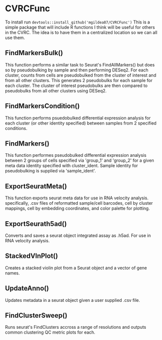 # CVRCFunc
To install run `devtools::install_github('mgildea87/CVRCFunc')`
This is a simple package that will include R functions I think will be useful for others in the CVRC. The idea is to have them in a centralized location so we can all use them.

## FindMarkersBulk()
This function performs a similar task to Seurat's FindAllMarkers() but does so by pseudobulking by sample and then performing DESeq2. For each cluster, counts from cells are pseudobulked from the cluster of interest and from all other clusters. This generates 2 pseudobulks for each sample for each cluster. The cluster of interest pseudobulks are then compared to pseudobulks from all other clusters using DESeq2.

## FindMarkersCondition()
This function performs psuedobulked differential expression analysis for each cluster (or other identity specified) between samples from 2 specified conditions.

## FindMarkers()
This function performes pseudobulked differential expression analysis between 2 groups of cells specified via 'group_1' and 'group_2' for a given meta data identity specified with cluster_ident. Sample identity for pseudobulking is supplied via 'sample_ident'.

## ExportSeuratMeta()
This function exports seurat meta data for use in RNA velocity analysis. specifically, .csv files of reformatted sample/cell barcodes, cell by cluster mappings, cell by embedding coordinates, and color palette for plotting.

## ExportSeurath5ad()
Converts and saves a seurat object integrated assay as .h5ad. For use in RNA velocity analysis.

## StackedVlnPlot()
Creates a stacked violin plot from a Seurat object and a vector of gene names.

## UpdateAnno()
Updates metadata in a seurat object given a user supplied .csv file.

## FindClusterSweep()
Runs seurat's FindClusters accross a range of resolutions and outputs common clustering QC metric plots for each.

